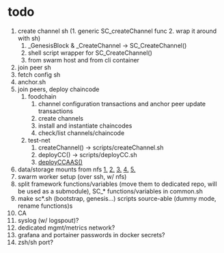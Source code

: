 # todo

1. create channel sh (1. generic SC_createChannel func 2. wrap it around with sh)
   1. _GenesisBlock & _CreateChannel -> SC_CreateChannel()
   2. shell script wrapper for SC_CreateChannel()
   3. from swarm host and from cli container
2. join peer sh
3. fetch config sh
4. anchor.sh
5. join peers, deploy chaincode
   1. foodchain
      1. channel configuration transactions and anchor peer update transactions
      2. create channels
      3. install and instantiate chaincodes
      4. check/list channels/chaincode
   2. test-net
      1. createChannel() -> scripts/createChannel.sh
      2. deployCC() -> scripts/deployCC.sh
      3. [deployCCAAS()](https://github.com/hyperledger/fabric-samples/blob/main/test-network/CHAINCODE_AS_A_SERVICE_TUTORIAL.md)
6. data/storage mounts from nfs
   [1.](https://stackoverflow.com/questions/64429252/make-docker-swarm-use-same-volumes-from-docker-compose/64430006?noredirect=1#comment113933104_64430006)
   [2.](https://stackoverflow.com/questions/45282608/how-to-directly-mount-nfs-share-volume-in-container-using-docker-compose-v3)
   [3.](https://hub.docker.com/r/erichough/nfs-server)
   [4.](https://hub.docker.com/r/itsthenetwork/nfs-server-alpine)
   [5.](https://blog.ruanbekker.com/blog/2020/09/20/setup-a-nfs-server-with-docker/)
7. swarm worker setup (over ssh, w/ nfs)
8. split framework functions/variables (move them to dedicated repo, will be used as a submodule), SC_* functions/variables in common.sh
9. make sc*.sh (bootstrap, genesis...) scripts source-able (dummy mode, rename functions)s
10. CA
11. syslog (w/ logspout)?
12. dedicated mgmt/metrics network?
13. grafana and portainer passwords in docker secrets?
14. zsh/sh port?
